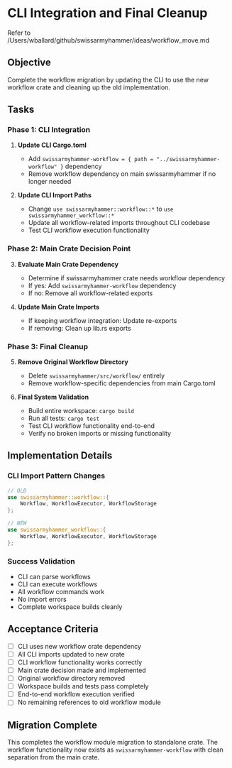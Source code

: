 # CLI Integration and Final Cleanup

Refer to /Users/wballard/github/swissarmyhammer/ideas/workflow_move.md

## Objective
Complete the workflow migration by updating the CLI to use the new workflow crate and cleaning up the old implementation.

## Tasks

### Phase 1: CLI Integration
1. **Update CLI Cargo.toml**
   - Add `swissarmyhammer-workflow = { path = "../swissarmyhammer-workflow" }` dependency
   - Remove workflow dependency on main swissarmyhammer if no longer needed

2. **Update CLI Import Paths**
   - Change `use swissarmyhammer::workflow::*` to `use swissarmyhammer_workflow::*`
   - Update all workflow-related imports throughout CLI codebase
   - Test CLI workflow execution functionality

### Phase 2: Main Crate Decision Point
3. **Evaluate Main Crate Dependency**
   - Determine if swissarmyhammer crate needs workflow dependency
   - If yes: Add `swissarmyhammer-workflow` dependency
   - If no: Remove all workflow-related exports

4. **Update Main Crate Imports**
   - If keeping workflow integration: Update re-exports
   - If removing: Clean up lib.rs exports

### Phase 3: Final Cleanup
5. **Remove Original Workflow Directory**
   - Delete `swissarmyhammer/src/workflow/` entirely
   - Remove workflow-specific dependencies from main Cargo.toml

6. **Final System Validation**
   - Build entire workspace: `cargo build`
   - Run all tests: `cargo test`
   - Test CLI workflow functionality end-to-end
   - Verify no broken imports or missing functionality

## Implementation Details

### CLI Import Pattern Changes
```rust
// OLD
use swissarmyhammer::workflow::{
    Workflow, WorkflowExecutor, WorkflowStorage
};

// NEW  
use swissarmyhammer_workflow::{
    Workflow, WorkflowExecutor, WorkflowStorage
};
```

### Success Validation
- CLI can parse workflows
- CLI can execute workflows  
- All workflow commands work
- No import errors
- Complete workspace builds cleanly

## Acceptance Criteria
- [ ] CLI uses new workflow crate dependency
- [ ] All CLI imports updated to new crate
- [ ] CLI workflow functionality works correctly
- [ ] Main crate decision made and implemented
- [ ] Original workflow directory removed
- [ ] Workspace builds and tests pass completely
- [ ] End-to-end workflow execution verified
- [ ] No remaining references to old workflow module

## Migration Complete
This completes the workflow module migration to standalone crate. The workflow functionality now exists as `swissarmyhammer-workflow` with clean separation from the main crate.